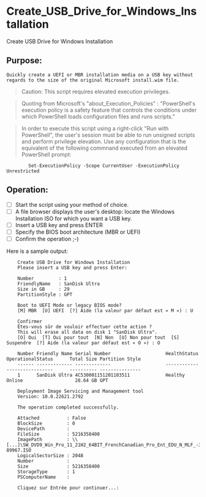 # Create_USB_Drive_for_Windows_Installation
Create USB Drive for Windows Installation
 
## Purpose:
	Quickly create a UEFI or MBR installation media on a USB key without
	regards to the size of the original Microsoft install.wim file.
			
>Caution:	This script requires elevated execution privileges.

> Quoting from Microsoft's "about_Execution_Policies" : "PowerShell's
execution policy is a safety feature that controls the conditions
under which PowerShell loads configuration files and runs scripts."

> In order to execute this script using a right-click "Run with PowerShell",
the user's session must be able to run unsigned scripts and perform
privilege elevation. Use any configuration that is the equivalent of the
following commnand executed from an elevated PowerShell prompt:

			Set-ExecutionPolicy -Scope CurrentUser -ExecutionPolicy Unrestricted
			
## Operation:
- [ ] Start the script using your method of choice.
- [ ] A file browser displays the user's desktop: locate the Windows Installation ISO for which you want a USB key.
- [ ] Insert a USB key and press ENTER
- [ ] Specify the BIOS boot architecture (MBR or UEFI)
- [ ] Confirm the operation ;-)
			
Here is a sample output:

```
	Create USB Drive for Windows Installation
	Please insert a USB key and press Enter:

	Number         : 1
	FriendlyName   : SanDisk Ultra
	Size in GB     : 29
	PartitionStyle : GPT

	Boot to UEFI Mode or legacy BIOS mode?
	[M] MBR  [U] UEFI  [?] Aide (la valeur par défaut est « M ») : U

	Confirmer
	Êtes-vous sûr de vouloir effectuer cette action ?
	This will erase all data on disk 1 "SanDisk Ultra".
	[O] Oui  [T] Oui pour tout  [N] Non  [U] Non pour tout  [S] Suspendre  [?] Aide (la valeur par défaut est « O ») : O

	Number Friendly Name Serial Number                    HealthStatus         OperationalStatus      Total Size Partition Style
	------ ------------- -------------                    ------------         -----------------      ---------- ---------------
	1      SanDisk Ultra 4C530001151201103511             Healthy              Online                   28.64 GB GPT

	Deployment Image Servicing and Management tool
	Version: 10.0.22621.2792

	The operation completed successfully.

	Attached          : False
	BlockSize         : 0
	DevicePath        :
	FileSize          : 5216358400
	ImagePath         : \\[...]\SW_DVD9_Win_Pro_11_21H2_64BIT_FrenchCanadian_Pro_Ent_EDU_N_MLF_-3_X22-89967.ISO
	LogicalSectorSize : 2048
	Number            :
	Size              : 5216358400
	StorageType       : 1
	PSComputerName    :

	Cliquez sur Entrée pour continuer...:
```
